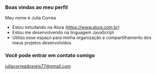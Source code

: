 ### Boas vindas ao meu perfil

Meu nome é Julia Correa

- Estou estudando na Alura (https://www.alura.com.br)
- Estou me desenvolvendo na linguagem JavaScript
- Utilizo esse espaço para minha organização e compartilhamento dos meus projetos desenvolvidos

### Você pode entrar em contato comigo

juliacorreadosreis77@gmail.com
